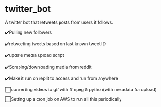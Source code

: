 # twitter_bot
A twitter bot that retweets posts from users it follows.

✔️Pulling new followers

✔️retweeting tweets based on last known tweet ID

✔️update media upload script

✔️Scraping/downloading media from reddit

✔️Make it run on replit to access and run from anywhere

⬜converting videos to gif with ffmpeg & python(with metadata for upload)

⬜Setting up a cron job on AWS to run all this periodically 
